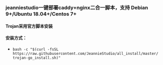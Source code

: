 ### jeanniestudio一键部署caddy+nginx二合一脚本，支持 Debian 9+/Ubuntu 18.04+/Centos 7+ 

#### Trojan采用官方脚本安装

#### 安装方式：

* `bash -c "$(curl -fsSL https://raw.githubusercontent.com/JeannieStudio/all_install/master/trojan-go_install.sh)"`
